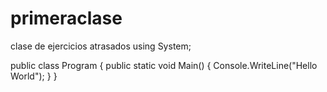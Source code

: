 # primeraclase
clase de ejercicios atrasados
using System;
					
public class Program
{
	public static void Main()
	{
		Console.WriteLine("Hello World");
	}
}
